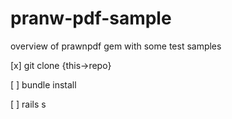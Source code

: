 # pranw-pdf-sample

  overview of prawnpdf gem with some test samples

  [x] git clone {this->repo}

  [ ] bundle install

  [ ] rails s
